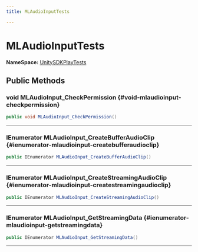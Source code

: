 ```yaml
---
title: MLAudioInputTests

---
```


# MLAudioInputTests



**NameSpace:** 
[UnitySDKPlayTests](/versioned_docs/version-14-Jun-2023/unity-api/api/UnitySDKPlayTests/UnitySDKPlayTests.md) 








## Public Methods

### void MLAudioInput_CheckPermission {#void-mlaudioinput-checkpermission}

```csharp
public void MLAudioInput_CheckPermission()
```






-----------

### IEnumerator MLAudioInput_CreateBufferAudioClip {#ienumerator-mlaudioinput-createbufferaudioclip}

```csharp
public IEnumerator MLAudioInput_CreateBufferAudioClip()
```






-----------

### IEnumerator MLAudioInput_CreateStreamingAudioClip {#ienumerator-mlaudioinput-createstreamingaudioclip}

```csharp
public IEnumerator MLAudioInput_CreateStreamingAudioClip()
```






-----------

### IEnumerator MLAudioInput_GetStreamingData {#ienumerator-mlaudioinput-getstreamingdata}

```csharp
public IEnumerator MLAudioInput_GetStreamingData()
```






-----------

